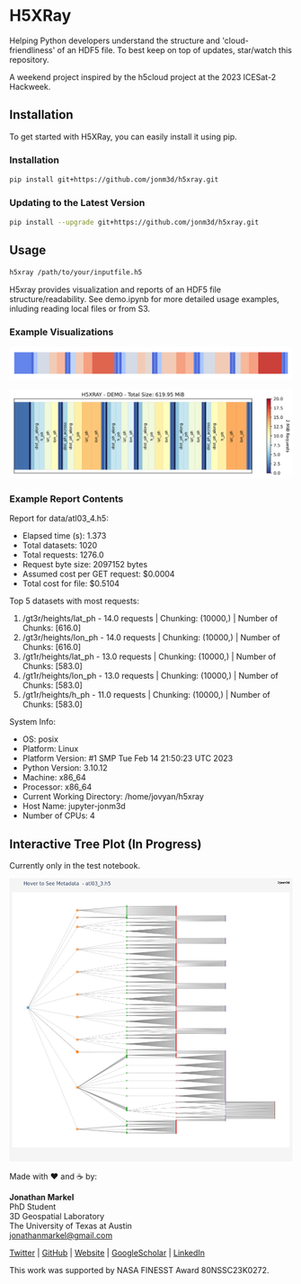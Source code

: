 # H5XRay
Helping Python developers understand the structure and 'cloud-friendliness' of an HDF5 file. To best keep on top of updates, star/watch this repository.

A weekend project inspired by the h5cloud project at the 2023 ICESat-2 Hackweek.

## Installation
To get started with H5XRay, you can easily install it using pip. 

### Installation

```bash
pip install git+https://github.com/jonm3d/h5xray.git
```

### Updating to the Latest Version
```bash
pip install --upgrade git+https://github.com/jonm3d/h5xray.git
```

## Usage

```bash
h5xray /path/to/your/inputfile.h5
```

H5xray provides visualization and reports of an HDF5 file structure/readability. See demo.ipynb for more detailed usage examples, inluding reading local files or from S3.

### Example Visualizations

![Default Plot](img/barcode.png)

![Options Plot](img/options_all.png)

### Example Report Contents

Report for data/atl03_4.h5:

- Elapsed time (s): 1.373
- Total datasets: 1020
- Total requests: 1276.0
- Request byte size: 2097152 bytes
- Assumed cost per GET request: $0.0004
- Total cost for file: $0.5104

Top 5 datasets with most requests:
1. /gt3r/heights/lat_ph - 14.0 requests | Chunking: (10000,) | Number of Chunks: [616.0]
2. /gt3r/heights/lon_ph - 14.0 requests | Chunking: (10000,) | Number of Chunks: [616.0]
3. /gt1r/heights/lat_ph - 13.0 requests | Chunking: (10000,) | Number of Chunks: [583.0]
4. /gt1r/heights/lon_ph - 13.0 requests | Chunking: (10000,) | Number of Chunks: [583.0]
5. /gt1r/heights/h_ph - 11.0 requests | Chunking: (10000,) | Number of Chunks: [583.0]

System Info:
- OS: posix
- Platform: Linux
- Platform Version: #1 SMP Tue Feb 14 21:50:23 UTC 2023
- Python Version: 3.10.12
- Machine: x86_64
- Processor: x86_64
- Current Working Directory: /home/jovyan/h5xray
- Host Name: jupyter-jonm3d
- Number of CPUs: 4

## Interactive Tree Plot (In Progress)
Currently only in the test notebook.

![Tree Plot](img/tree.png)

Made with ❤️ and ☕️ by:

__Jonathan Markel__<br />
PhD Student<br /> 
3D Geospatial Laboratory<br />
The University of Texas at Austin<br />
jonathanmarkel@gmail.com<br />

[Twitter](https://twitter.com/jonm3d) | [GitHub](https://github.com/jonm3d) | [Website](http://j3d.space) | [GoogleScholar](https://scholar.google.com/citations?user=KwxwFgYAAAAJ&hl=en) | [LinkedIn](https://www.linkedin.com/in/j-markel/) 

This work was supported by NASA FINESST Award 80NSSC23K0272.

